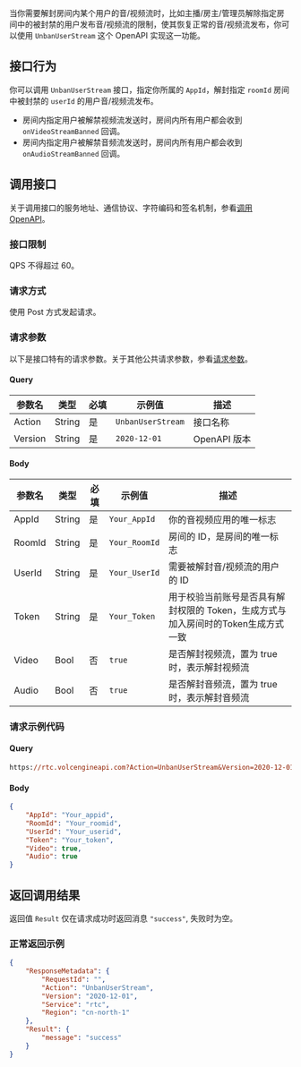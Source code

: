 当你需要解封房间内某个用户的音/视频流时，比如主播/房主/管理员解除指定房间中的被封禁的用户发布音/视频流的限制，使其恢复正常的音/视频流发布，你可以使用 `UnbanUserStream` 这个 OpenAPI 实现这一功能。

## 接口行为

你可以调用 `UnbanUserStream` 接口，指定你所属的 `AppId`，解封指定 `roomId` 房间中被封禁的 `userId` 的用户音/视频流发布。

- 房间内指定用户被解禁视频流发送时，房间内所有用户都会收到 `onVideoStreamBanned` 回调。
- 房间内指定用户被解禁音频流发送时，房间内所有用户都会收到 `onAudioStreamBanned` 回调。

## 调用接口

关于调用接口的服务地址、通信协议、字符编码和签名机制，参看[调用 OpenAPI](69828)。

### 接口限制

QPS 不得超过 60。

### 请求方式

使用 Post 方式发起请求。

### 请求参数

以下是接口特有的请求参数。关于其他公共请求参数，参看[请求参数](69828.md#requestparameters)。

#### Query

|  **参数名**  |  **类型**  |  **必填**  |  **示例值**  |  **描述**  |
| --- | --- | --- | --- | --- |
| Action | String | 是 | `UnbanUserStream` | 接口名称 |
| Version | String | 是 | `2020-12-01` | OpenAPI 版本 |



#### Body

|  **参数名**  |  **类型**  |  **必填**  |  **示例值**  |  **描述**  |
| --- | --- | --- | --- | --- |
| AppId | String | 是 | `Your_AppId` | 你的音视频应用的唯一标志 |
| RoomId | String | 是 | `Your_RoomId` | 房间的 ID，是房间的唯一标志 |
| UserId | String | 是 | `Your_UserId` | 需要被解封音/视频流的用户的 ID |
| Token | String | 是 | `Your_Token` | 用于校验当前账号是否具有解封权限的 Token，生成方式与加入房间时的Token生成方式一致 |
| Video | Bool | 否 | `true` | 是否解封视频流，置为 true 时，表示解封视频流 |
| Audio | Bool | 否 | `true` | 是否解封音频流，置为 true 时，表示解封音频流 |


### 请求示例代码

#### Query

```postscript
https://rtc.volcengineapi.com?Action=UnbanUserStream&Version=2020-12-01
```

#### Body
```json
{
    "AppId": "Your_appid",
    "RoomId": "Your_roomid",
    "UserId": "Your_userid",
    "Token": "Your_token",
    "Video": true,
    "Audio": true
}
```

## 返回调用结果

返回值 `Result` 仅在请求成功时返回消息 `"success"`, 失败时为空。

### 正常返回示例
```json
{
    "ResponseMetadata": {
        "RequestId": "",
        "Action": "UnbanUserStream",
        "Version": "2020-12-01",
        "Service": "rtc",
        "Region": "cn-north-1"
    },
    "Result": {
        "message": "success"
    }
}
```